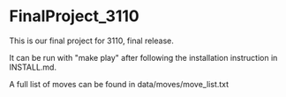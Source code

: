 # FinalProject_3110

This is our final project for 3110, final release.

It can be run with "make play" after following the installation instruction in INSTALL.md.

A full list of moves can be found in data/moves/move_list.txt
